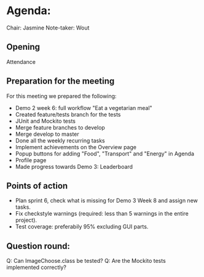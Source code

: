 # Agenda:

Chair: Jasmine
Note-taker: Wout

## Opening
Attendance

## Preparation for the meeting

For this meeting we prepared the following:
* Demo 2 week 6: full workflow "Eat a vegetarian meal"
* Created feature/tests branch for the tests
* JUnit and Mockito tests
* Merge feature branches to develop
* Merge develop to master
* Done all the weekly recurring tasks
* Implement achievements on the Overview page
* Popup buttons for adding "Food", "Transport" and "Energy" in Agenda
* Profile page
* Made progress towards Demo 3: Leaderboard

## Points of action

* Plan sprint 6, check what is missing for Demo 3 Week 8 and assign new tasks.
* Fix checkstyle warnings (required: less than 5 warnings in the entire project).
* Test coverage: preferabily 95% excluding GUI parts.


## Question round:
Q: Can ImageChoose.class be tested?
Q: Are the Mockito tests implemented correctly?